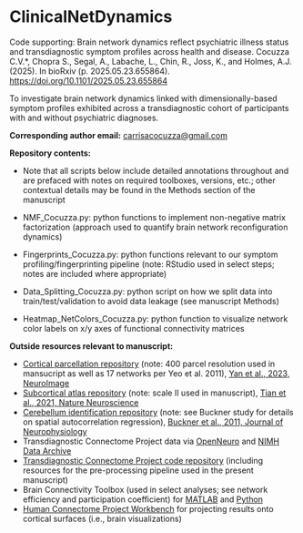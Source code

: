 # ClinicalNetDynamics

Code supporting: Brain network dynamics reflect psychiatric illness status and transdiagnostic symptom profiles across health and disease. Cocuzza C.V.*, Chopra S., Segal, A., Labache, L., Chin, R., Joss, K., and Holmes, A.J. (2025). 
In bioRxiv (p. 2025.05.23.655864). https://doi.org/10.1101/2025.05.23.655864

To investigate brain network dynamics linked with dimensionally-based symptom profiles exhibited across a transdiagnostic cohort of participants with and without psychiatric diagnoses. 

**Corresponding author email:** carrisacocuzza@gmail.com

**Repository contents:**
* Note that all scripts below include detailed annotations throughout and are prefaced with notes on required toolboxes, versions, etc.; other contextual details may be found in the Methods section of the manuscript
  
* NMF_Cocuzza.py: python functions to implement non-negative matrix factorization (approach used to quantify brain network reconfiguration dynamics)
  
* Fingerprints_Cocuzza.py: python functions relevant to our symptom profiling/fingerprinting pipeline (note: RStudio used in select steps; notes are included where appropriate)
  
* Data_Splitting_Cocuzza.py: python script on how we split data into train/test/validation to avoid data leakage (see manuscript Methods)
  
* Heatmap_NetColors_Cocuzza.py: python function to visualize network color labels on x/y axes of functional connectivity matrices 

**Outside resources relevant to manuscript:**
* [Cortical parcellation repository](https://github.com/ThomasYeoLab/CBIG/tree/master/stable_projects/brain_parcellation/Yan2023_homotopic) (note: 400 parcel resolution used in mansucript as well as 17 networks per Yeo et al. 2011), [Yan et al., 2023, NeuroImage](https://www.sciencedirect.com/science/article/pii/S1053811923001568?via%3Dihub)
* [Subcortical atlas repository](https://github.com/yetianmed/subcortex?tab=readme-ov-file) (note: scale II used in manuscript), [Tian et al., 2021, Nature Neuroscience](https://www.nature.com/articles/s41593-020-00711-6.epdf?sharing_token=Fzk9fg_oTs49l2_4GcFHvtRgN0jAjWel9jnR3ZoTv0OcoEh_rWSSGTYcOuTVFJlvyoz7cKiJgYmHRlYIGzAnNt5tMyMZIXn3xdgdMC_wzDAONIDh5m0cUiLGzNChnEK_AHqVJl2Qrno8-hzk8CanTnXjGX3rRfZX3WXgTLew1oE%3D)
* [Cerebellum identification repository](https://github.com/DiedrichsenLab/cerebellar_atlases/tree/master/Buckner_2011) (note: see Buckner study for details on spatial autocorrelation regression), [Buckner et al., 2011, Journal of Neurophysiology](https://pubmed.ncbi.nlm.nih.gov/21795627/)
* Transdiagnostic Connectome Project data via [OpenNeuro](https://openneuro.org/datasets/ds005237) and [NIMH Data Archive](https://nda.nih.gov/study.html?id=2932)
* [Transdiagnostic Connectome Project code repository](https://github.com/HolmesLab/TransdiagnosticConnectomeProject) (including resources for the pre-processing pipeline used in the present manuscript)
* Brain Connectivity Toolbox (used in select analyses; see network efficiency and participation coefficient) for [MATLAB](https://sites.google.com/site/bctnet/) and [Python](https://pypi.org/project/bctpy/)
* [Human Connectome Project Workbench](https://www.humanconnectome.org/software/connectome-workbench) for projecting results onto cortical surfaces (i.e., brain visualizations)
